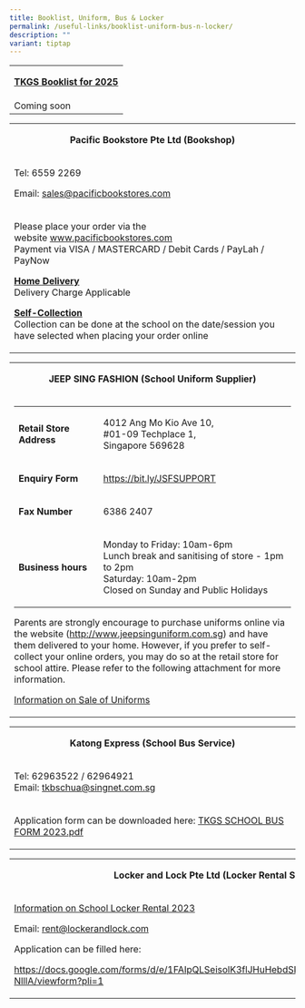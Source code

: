 ```yaml
---
title: Booklist, Uniform, Bus & Locker
permalink: /useful-links/booklist-uniform-bus-n-locker/
description: ""
variant: tiptap
---
```

<table>
<tbody>
<tr>
<td>
<p style="text-align: center;"><strong><u>TKGS Booklist for 2025</u></strong></p>
</td>
</tr>
<tr>
<td>
Coming soon
</td>
</tr>
</tbody>
</table>
<table>
<tbody>
<tr>
<td>
<p style="text-align: center;"><strong>Pacific Bookstore Pte Ltd (Bookshop)</strong></p>
</td>
</tr>
<tr>
<td>
	<p>Tel: 6559 2269</p>Email:&nbsp;<a href="mailto:sales@pacificbookstores.com" target="">sales@pacificbookstores.com</a><p></p>
</td>
</tr>
<tr>
<td>
<p>Please place your order via the website&nbsp;<a href="http://www.pacificbookstores.com/" target="_blank" rel="noopener">www.pacificbookstores.com</a><br>Payment via VISA / MASTERCARD / Debit Cards / PayLah / PayNow</p>
<p><strong><u>Home Delivery<br></u></strong>Delivery Charge Applicable</p>
<p><strong><u>Self-Collection<br></u></strong>Collection can be done at the school on the date/session you have selected when placing your order online</p>
</td>
</tr>
</tbody>
</table>
<table>
<tbody>
<tr>
<td>
<p style="text-align: center;"><strong>JEEP SING FASHION (School Uniform Supplier)</strong></p>
</td>
</tr>
<tr>
<td>
<div>
<div>
<table>
<tbody>
<tr>
<td>
<p><strong>Retail Store Address</strong></p>
</td>
<td>
<p>4012 Ang Mo Kio Ave 10, <br>#01-09 Techplace 1,<br> Singapore 569628</p>
</td>
</tr>
<tr>
<td>
<p><strong>Enquiry Form</strong></p>
</td>
<td>
<p><a href="https://bit.ly/JSFSUPPORT" target="">https://bit.ly/JSFSUPPORT</a></p>
</td>
</tr>
	<tr>
<td>
<p><strong>Fax Number</strong></p>
</td>
<td>
<p>6386 2407</p>
</td>
</tr>
<tr>
<td>
<p><strong>Business hours</strong></p>
</td>
<td>
<p>Monday to Friday: 10am-6pm<br>
Lunch break and sanitising of store - 1pm to 2pm<br>
Saturday: 10am-2pm<br>
Closed on Sunday and Public Holidays
</p>
</td>
</tr>
</tbody>
</table>
<p>Parents are strongly encourage to purchase uniforms online&nbsp;via the website (<a href="http://www.jeepsinguniform.com.sg" target="_blank" rel="noopener">http://www.jeepsinguniform.com.sg</a>)&nbsp;and have them delivered to your home. However, if you prefer to self-collect your online orders, you may do so at the retail store for school attire. Please refer to the following attachment for more information.</p>
<p><a href="https://drive.google.com/file/d/1aYR1dzQ9HjDKtDpfXCzHbpw7iJjWbNg2/view?usp=sharing" target="_blank" rel="noopener">Information on Sale of Uniforms</a></p>
</div>
</div>
</td>
</tr>
</tbody>
</table>
<table>
<tbody>
<tr>
<td>
<p style="text-align: center;"><strong>Katong Express (School Bus Service)</strong></p>
</td>
</tr>
<tr>
<td>
<p>Tel: 62963522 / 62964921<br>Email:&nbsp;<a href="mailto:tkbschua@singnet.com.sg" target="">tkbschua@singnet.com.sg</a></p>
</td>
</tr>
<tr>
<td>
<p>Application form can be downloaded here: <a href="/files/TKGS%20SCHOOL%20BUS%20FORM%202023.pdf">TKGS SCHOOL BUS FORM 2023.pdf</a></p>
</td>
</tr>
</tbody>
</table>
<table>
<tbody>
<tr>
<td>
<p style="text-align: center;"><strong>Locker and Lock Pte Ltd (Locker Rental Service)</strong></p>
</td>
</tr>
<tr>
<td>
<p><a href="/files/2023%20School%20Locker%20Rental.pdf" target="_blank" rel="noopener">Information on School Locker Rental 2023</a></p>
<p>Email:&nbsp;<a href="mailto:rent@lockerandlock.com" target="">rent@lockerandlock.com</a></p>
<p>Application can be filled here:</p>
<p><a href="https://docs.google.com/forms/d/e/1FAIpQLSeisolK3flJHuHebdSK2kFlvzFlzeXmoubTjBSpnylG-NlllA/viewform?pli=1" target="_blank" rel="noopener">https://docs.google.com/forms/d/e/1FAIpQLSeisolK3flJHuHebdSK2kFlvzFlzeXmoubTjBSpnylG-NlllA/viewform?pli=1</a></p>

</td>
</tr>
</tbody>
</table>